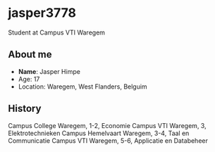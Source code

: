 # jasper3778
Student at Campus VTI Waregem
## About me
* **Name**: Jasper Himpe <br />
* Age: 17 <br />
* Location: Waregem, West Flanders, Belguim <br />
## History
Campus College Waregem, 1-2, Economie
Campus VTI Waregem, 3, Elektrotechnieken
Campus Hemelvaart Waregem, 3-4, Taal en Communicatie
Campus VTI Waregem, 5-6, Applicatie en Databeheer
